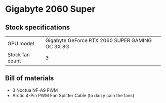 # Gigabyte 2060 Super

## Stock specifications

|                 |                                                 |
| --------------- | ----------------------------------------------- |
| GPU model       | Gigabyte GeForce RTX 2060 SUPER GAMING OC 3X 8G |
| Stock fan count | 3                                               |

## Bill of materials

- 3 Noctua NF-A9 PWM
- Arctic 4-Pin PWM Fan Splitter Cable (to daizy cain the fans)

